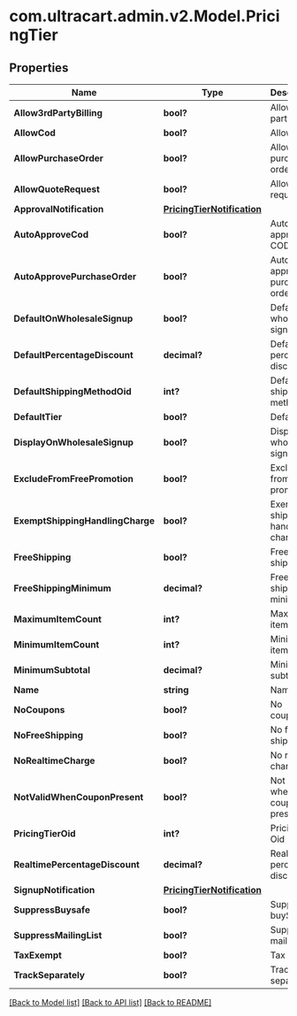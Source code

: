 # com.ultracart.admin.v2.Model.PricingTier
## Properties

Name | Type | Description | Notes
------------ | ------------- | ------------- | -------------
**Allow3rdPartyBilling** | **bool?** | Allow 3rd party billing | [optional] 
**AllowCod** | **bool?** | Allow COD | [optional] 
**AllowPurchaseOrder** | **bool?** | Allow purchase order | [optional] 
**AllowQuoteRequest** | **bool?** | Allow quote request | [optional] 
**ApprovalNotification** | [**PricingTierNotification**](PricingTierNotification.md) |  | [optional] 
**AutoApproveCod** | **bool?** | Auto approve COD | [optional] 
**AutoApprovePurchaseOrder** | **bool?** | Auto approve purchase order | [optional] 
**DefaultOnWholesaleSignup** | **bool?** | Default on wholesale signup | [optional] 
**DefaultPercentageDiscount** | **decimal?** | Default percentage discount | [optional] 
**DefaultShippingMethodOid** | **int?** | Default shipping method oid | [optional] 
**DefaultTier** | **bool?** | Default tier | [optional] 
**DisplayOnWholesaleSignup** | **bool?** | Display on wholesale signup | [optional] 
**ExcludeFromFreePromotion** | **bool?** | Exclude from free promotion | [optional] 
**ExemptShippingHandlingCharge** | **bool?** | Exempt shipping handling charge | [optional] 
**FreeShipping** | **bool?** | Free shipping | [optional] 
**FreeShippingMinimum** | **decimal?** | Free shipping minimum | [optional] 
**MaximumItemCount** | **int?** | Maximum item count | [optional] 
**MinimumItemCount** | **int?** | Minimum item count | [optional] 
**MinimumSubtotal** | **decimal?** | Minimum subtotal | [optional] 
**Name** | **string** | Name | [optional] 
**NoCoupons** | **bool?** | No coupons | [optional] 
**NoFreeShipping** | **bool?** | No free shipping | [optional] 
**NoRealtimeCharge** | **bool?** | No realtime charge | [optional] 
**NotValidWhenCouponPresent** | **bool?** | Not valid when coupon present | [optional] 
**PricingTierOid** | **int?** | Pricing Tier Oid | [optional] 
**RealtimePercentageDiscount** | **decimal?** | Realtime percentage discount | [optional] 
**SignupNotification** | [**PricingTierNotification**](PricingTierNotification.md) |  | [optional] 
**SuppressBuysafe** | **bool?** | Suppress buySAFE | [optional] 
**SuppressMailingList** | **bool?** | Suppress mailing list | [optional] 
**TaxExempt** | **bool?** | Tax Exempt | [optional] 
**TrackSeparately** | **bool?** | Track separately | [optional] 


[[Back to Model list]](../README.md#documentation-for-models) [[Back to API list]](../README.md#documentation-for-api-endpoints) [[Back to README]](../README.md)

